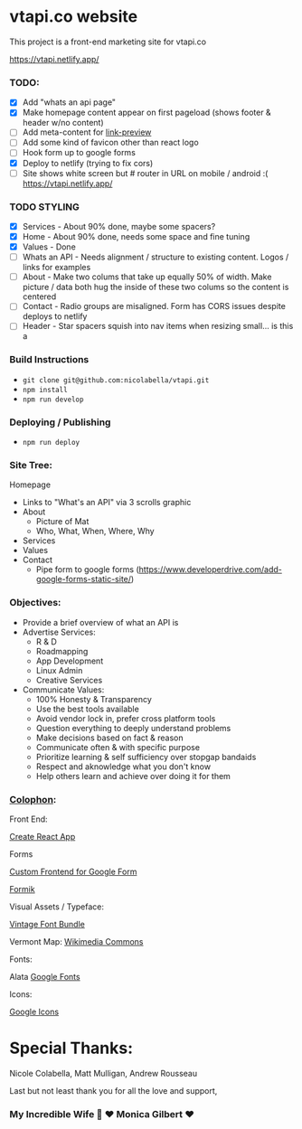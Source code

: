 # vtapi.co website

This project is a front-end marketing site for vtapi.co

https://vtapi.netlify.app/

### TODO:
- [x] Add "whats an api page"
- [x] Make homepage content appear on first pageload (shows footer & header w/no content)
- [ ] Add meta-content for [link-preview](https://andrejgajdos.com/how-to-create-a-link-preview/)
- [ ] Add some kind of favicon other than react logo
- [ ] Hook form up to google forms
- [X] Deploy to netlify (trying to fix cors)
- [ ] Site shows white screen but # router in URL on mobile / android :( https://vtapi.netlify.app/

### TODO STYLING
- [X] Services - About 90% done, maybe some spacers?
- [X] Home - About 90% done, needs some space and fine tuning
- [X] Values - Done
- [ ] Whats an API - Needs alignment / structure to existing content. Logos / links for examples
- [ ] About - Make two colums that take up equally 50% of width. Make picture / data both hug the inside of these two colums so the content is centered
- [ ] Contact - Radio groups are misaligned. Form has CORS issues despite deploys to netlify
- [ ] Header - Star spacers squish into nav items when resizing small... is this a

### Build Instructions

 * `git clone git@github.com:nicolabella/vtapi.git`
 * `npm install`
 * `npm run develop`

### Deploying / Publishing
 * `npm run deploy`

### Site Tree:

Homepage
  - Links to "What's an API" via 3 scrolls graphic
  - About
    - Picture of Mat
    - Who, What, When, Where, Why
  - Services
  - Values
  - Contact
    - Pipe form to google forms (https://www.developerdrive.com/add-google-forms-static-site/)

### Objectives:
 - Provide a brief overview of what an API is
 - Advertise Services:
   - R & D
   - Roadmapping
   - App Development
   - Linux Admin
   - Creative Services
 - Communicate Values:
   - 100% Honesty & Transparency
   - Use the best tools available
   - Avoid vendor lock in, prefer cross platform tools
   - Question everything to deeply understand problems
   - Make decisions based on fact & reason
   - Communicate often & with specific purpose
   - Prioritize learning & self sufficiency over stopgap bandaids
   - Respect and aknowledge what you don't know
   - Help others learn and achieve over doing it for them

### [Colophon](https://en.wikipedia.org/wiki/Colophon_(publishing)):

Front End:

[Create React App](https://github.com/facebook/create-react-app)

Forms

[Custom Frontend for Google Form](https://dev.to/utkarshdhiman48/custom-frontend-for-google-form-456l)

[Formik](https://formik.org/docs/overview)

Visual Assets / Typeface:

[Vintage Font Bundle](https://www.heritagetype.com/products/vintage-font-bundle?_pos=2&_sid=f8860d6bb&_ss=r)

Vermont Map:
[Wikimedia Commons](https://commons.wikimedia.org/wiki/File:USA_Vermont_location_map.svg)

Fonts:

Alata [Google Fonts](https://fonts.google.com/specimen/Alata)

Icons:

[Google Icons](https://fonts.google.com/icons)

# Special Thanks:

Nicole Colabella, Matt Mulligan, Andrew Rousseau

Last but not least thank you for all the love and support,

### My Incredible Wife 💍 ❤️ Monica Gilbert ❤️
